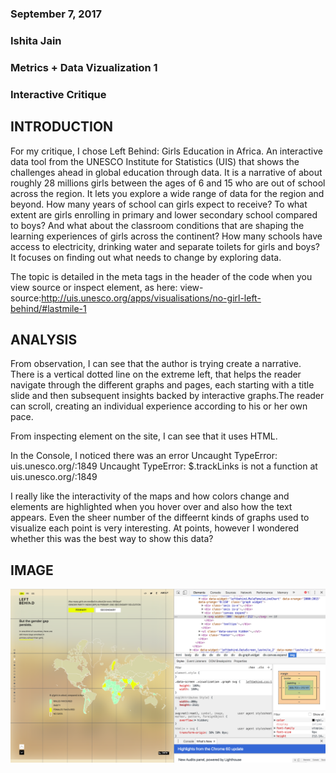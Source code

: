 ### September 7, 2017
### Ishita Jain
### Metrics + Data Vizualization 1
### Interactive Critique

## INTRODUCTION

For my critique, I chose Left Behind: Girls Education in Africa. An interactive data tool from the UNESCO Institute for Statistics (UIS) that shows the challenges ahead in global education through data. It is a narrative of about roughly 28 millions girls between the ages of 6 and 15 who are out of school across the region. It lets you explore a wide range of data for the region and beyond. How many years of school can girls expect to receive? To what extent are girls enrolling in primary and lower secondary school compared to boys? And what about the classroom conditions that are shaping the learning experiences of girls across the continent? How many schools have access to electricity, drinking water and separate toilets for girls and boys? It focuses on finding out what needs to change by exploring data. 

The topic is detailed in the meta tags in the header of the code when you view source or inspect element, as here:
view-source:http://uis.unesco.org/apps/visualisations/no-girl-left-behind/#lastmile-1 

## ANALYSIS
From observation, I can see that the author is trying create a narrative. There is a vertical dotted line on the extreme left, that helps the reader navigate through the different graphs and pages, each starting with a title slide and then subsequent insights backed by interactive graphs.The reader can scroll, creating an individual experience according to his or her own pace.

From inspecting element on the site, I can see that it uses HTML.

In the Console, I noticed there was an error Uncaught TypeError: uis.unesco.org/:1849 Uncaught TypeError: $.trackLinks is not a function at uis.unesco.org/:1849

I really like the interactivity of the maps and how colors change and elements are highlighted when you hover over and also how the text appears. Even the sheer number of the diffeernt kinds of graphs used to visualize each point is very interesting. At points, however I wondered whether this was the best way to show this data? 

## IMAGE
![What is Code](https://github.com/ij24/blue-mango/blob/master/first%20asssignment.png)
